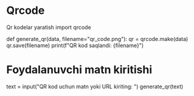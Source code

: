 # Qrcode
Qr kodelar yaratish
import qrcode

def generate_qr(data, filename="qr_code.png"):
    qr = qrcode.make(data)
    qr.save(filename)
    print(f"QR kod saqlandi: {filename}")

# Foydalanuvchi matn kiritishi
text = input("QR kod uchun matn yoki URL kiriting: ")
generate_qr(text)
